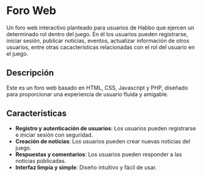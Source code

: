# Foro Web

Un foro web interactivo planteado para usuarios de Habbo que ejercen un determinado rol dentro del juego. En él los usuarios pueden registrarse, iniciar sesión, publicar noticias, eventos, actualizar información de otros usuarios, entre otras cacacterísticas relacionadas con el rol del usuario en el juego.

## Descripción

Este es un foro web basado en HTML, CSS, Javascript y PHP, diseñado para proporcionar una experiencia de usuario fluida y amigable.

## Características

- **Registro y autenticación de usuarios**: Los usuarios pueden registrarse e iniciar sesión con seguridad.
- **Creación de noticias**: Los usuarios pueden crear nuevas noticias del juego.
- **Respuestas y comentarios**: Los usuarios pueden responder a las noticias públicadas.
- **Interfaz limpia y simple**: Diseño intuitivo y fácil de usar.
